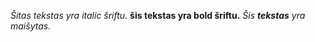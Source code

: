 *Šitas tekstas yra italic šriftu.* 
**šis tekstas yra bold šriftu.**
*Šis __tekstas__ yra maišytas.*
